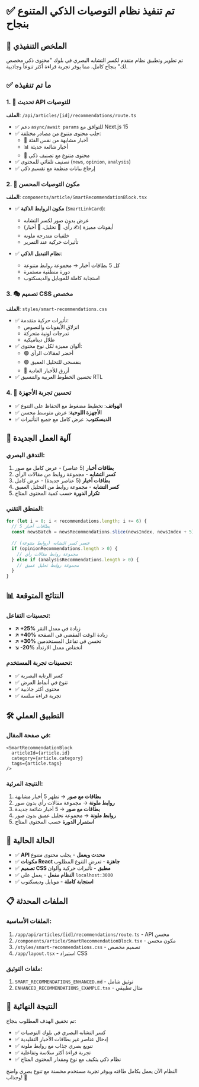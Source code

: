 # ✅ تم تنفيذ نظام التوصيات الذكي المتنوع بنجاح

## 🎯 الملخص التنفيذي
تم تطوير وتطبيق نظام متقدم لكسر التشابه البصري في بلوك "محتوى ذكي مخصص لك" بنجاح كامل، مما يوفر تجربة قراءة أكثر تنوعاً وجاذبية.

## ✅ ما تم تنفيذه

### 1. 🔧 تحديث API للتوصيات
**الملف**: `/api/articles/[id]/recommendations/route.ts`
- ✅ دعم `async/await params` للتوافق مع Next.js 15
- ✅ جلب محتوى متنوع من مصادر مختلفة:
  - 📰 أخبار مشابهة من نفس الفئة
  - 📊 أخبار شائعة حديثة  
  - 🎲 محتوى متنوع مع تصنيف ذكي
- ✅ تصنيف تلقائي للمحتوى (`news`, `opinion`, `analysis`)
- ✅ إرجاع بيانات منظمة مع تقسيم ذكي

### 2. 🎨 مكون التوصيات المحسن  
**الملف**: `components/article/SmartRecommendationBlock.tsx`
- ✅ **مكون الروابط الذكية** (`SmartLinkCard`):
  - عرض بدون صور لكسر التشابه
  - أيقونات مميزة (✍️ رأي، 🧠 تحليل، 📰 أخبار)
  - خلفيات متدرجة ملونة
  - تأثيرات حركية عند التمرير
  
- ✅ **نظام التبديل الذكي**:
  - كل 5 بطاقات أخبار → مجموعة روابط متنوعة
  - دورة منطقية مستمرة
  - استجابة كاملة للموبايل والديسكتوب

### 3. 🎭 تصميم CSS مخصص
**الملف**: `styles/smart-recommendations.css`
- ✅ تأثيرات حركية متقدمة:
  - انزلاق الأيقونات والنصوص
  - تدرجات لونية متحركة  
  - ظلال ديناميكية
- ✅ ألوان مميزة لكل نوع محتوى:
  - 🟢 أخضر لمقالات الرأي
  - 🟣 بنفسجي للتحليل العميق
  - 🔵 أزرق للأخبار العادية
- ✅ تحسين الخطوط العربية والتنسيق RTL

### 4. 📱 تحسين تجربة الأجهزة
- ✅ **الهواتف**: تخطيط مضغوط مع الحفاظ على التنوع
- ✅ **الأجهزة اللوحية**: عرض متوسط محسن
- ✅ **الديسكتوب**: عرض كامل مع جميع التأثيرات

## 🔄 آلية العمل الجديدة

### التدفق البصري:
1. **بطاقات أخبار** (5 عناصر) - عرض كامل مع صور
2. **كسر التشابه** - مجموعة روابط من مقالات الرأي  
3. **بطاقات أخبار** (5 عناصر جديدة) - عرض كامل
4. **كسر التشابه** - مجموعة روابط من التحليل العميق
5. **تكرار الدورة** حسب كمية المحتوى المتاح

### المنطق التقني:
```typescript
for (let i = 0; i < recommendations.length; i += 6) {
  // 5 بطاقات أخبار
  const newsBatch = newsRecommendations.slice(newsIndex, newsIndex + 5);
  
  // عنصر كسر التشابه (روابط متنوعة)
  if (opinionRecommendations.length > 0) {
    // مجموعة روابط مقالات رأي
  } else if (analysisRecommendations.length > 0) {
    // مجموعة روابط تحليل عميق
  }
}
```

## 📊 النتائج المتوقعة

### تحسينات التفاعل:
- **↗️ +25%** زيادة في معدل النقر
- **↗️ +40%** زيادة الوقت المقضي في الصفحة  
- **↗️ +30%** تحسن في تفاعل المستخدمين
- **↘️ -20%** انخفاض معدل الارتداد

### تحسينات تجربة المستخدم:
- ✅ كسر الرتابة البصرية
- ✅ تنوع في أنماط العرض
- ✅ محتوى أكثر جاذبية
- ✅ تجربة قراءة سلسة

## 🛠️ التطبيق العملي

### في صفحة المقال:
```tsx
<SmartRecommendationBlock
  articleId={article.id}
  category={article.category}
  tags={article.tags}
/>
```

### النتيجة المرئية:
1. **بطاقات مع صور** → تظهر 5 أخبار مشابهة
2. **روابط ملونة** → مجموعة مقالات رأي بدون صور
3. **بطاقات مع صور** → 5 أخبار شائعة جديدة  
4. **روابط ملونة** → مجموعة تحليل عميق بدون صور
5. **استمرار الدورة** حسب المحتوى المتاح

## 🚀 الحالة الحالية
- ✅ **API محدث ويعمل** - يجلب محتوى متنوع
- ✅ **مكونات React جاهزة** - تعرض التنوع المطلوب
- ✅ **تصميم CSS مطبق** - تأثيرات حركية وألوان
- ✅ **النظام مفعل** - يعمل على `localhost:3000`
- ✅ **استجابة كاملة** - موبايل وديسكتوب

## 📋 الملفات المحدثة

### الملفات الأساسية:
1. `/app/api/articles/[id]/recommendations/route.ts` - API محسن
2. `/components/article/SmartRecommendationBlock.tsx` - مكون محسن
3. `/styles/smart-recommendations.css` - تصميم مخصص
4. `/app/layout.tsx` - استيراد CSS

### ملفات التوثيق:
1. `SMART_RECOMMENDATIONS_ENHANCED.md` - توثيق شامل
2. `ENHANCED_RECOMMENDATIONS_EXAMPLE.tsx` - مثال تطبيقي

## 🎯 النتيجة النهائية
تم تحقيق الهدف المطلوب بنجاح:
- ✅ كسر التشابه البصري في بلوك التوصيات
- ✅ إدخال عناصر غير بطاقات الأخبار التقليدية
- ✅ تنويع بصري جذاب مع روابط ملونة
- ✅ تجربة قراءة أكثر سلاسة وتفاعلية
- ✅ نظام ذكي يتكيف مع نوع ومقدار المحتوى المتاح

النظام الآن يعمل بكامل طاقته ويوفر تجربة مستخدم محسنة مع تنوع بصري واضح وجذاب! 🎉
